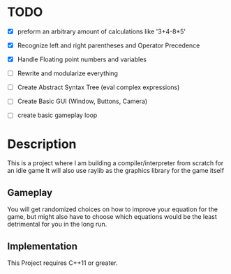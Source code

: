# TODO
- [x] preform an arbitrary amount of calculations like '3+4-8*5'
- [x] Recognize left and right parentheses and Operator Precedence
- [x] Handle Floating point numbers and variables
- [ ] Rewrite and modularize everything
- [ ] Create Abstract Syntax Tree (eval complex expressions)
- [ ] Create Basic GUI (Window, Buttons, Camera)
- [ ] create basic gameplay loop


# Description
This is a project where I am building a compiler/interpreter from scratch for an idle game 
It will also use raylib as the graphics library for the game itself

## Gameplay
You will get randomized choices on how to improve your equation for the game, but might also have to choose which equations
would be the least detrimental for you in the long run.

## Implementation 
This Project requires C++11 or greater.
